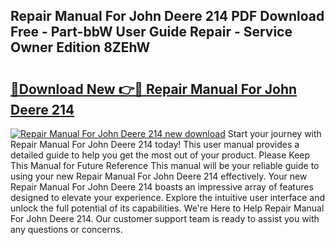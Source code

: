 ## Repair Manual For John Deere 214 PDF Download Free - Part-bbW User Guide Repair - Service Owner Edition 8ZEhW

# <h2><a href="http://bc81117.oget.top/?id=Repair+Manual+For+John+Deere+214">🔗Download New 👉🔴 Repair Manual For John Deere 214</a></h2>

[![Repair Manual For John Deere 214 new download](https://i.imgur.com/5g1atiW.png)](http://bc81117.oget.top/?id=Repair+Manual+For+John+Deere+214)
Start your journey with Repair Manual For John Deere 214 today! This user manual provides a detailed guide to help you get the most out of your product. Please Keep This Manual for Future Reference This manual will be your reliable guide to using your new Repair Manual For John Deere 214 effectively. Your new Repair Manual For John Deere 214 boasts an impressive array of features designed to elevate your experience. Explore the intuitive user interface and unlock the full potential of its capabilities. We're Here to Help Repair Manual For John Deere 214. Our customer support team is ready to assist you with any questions or concerns.
